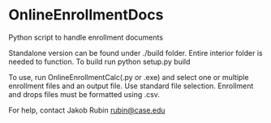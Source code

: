 # OnlineEnrollmentDocs
Python script to handle enrollment documents

Standalone version can be found under ./build folder. Entire interior folder is needed to function. To build run python setup.py build

To use, run OnlineEnrollmentCalc(.py or .exe) and select one or multiple enrollment files and an output file. Use standard file selection. Enrollment and drops files must be formatted using .csv.

For help, contact Jakob Rubin rubin@case.edu
